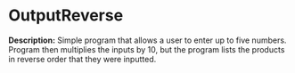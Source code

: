 # OutputReverse
 
<b>Description:</b> Simple program that allows a user to enter up to five numbers. Program then multiplies the inputs by 10, but the program lists the products in reverse order that they were inputted.
